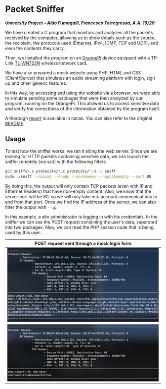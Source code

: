 
# Packet Sniffer
_**University Project – Aldo Fumagalli, Francesco Torregrossa, A.A. 19/20**_

We have created a C program that monitors and analyzes all the packets received by the computer, allowing us to show details such as the source, the recipient, the protocols used (Ethernet, IPv4, ICMP, TCP and UDP), and even the contents they carry.

Then, we installed the program on an [OrangePi](http://www.orangepi.org) device equipped with a TP-Link [TL-WN722N](https://www.tp-link.com/it/home-networking/adapter/tl-wn722n/) wireless network card.

We have also prepared a mock website using PHP, HTML and CSS (Client/Server) that simulates an audio streaming platform with login, sign up and other generic features.

In this way, by accessing and using the website via a browser, we were able to simulate sending some packages that were then analyzed by our program, running on the OrangePi. This allowed us to access sensitive data and verify the correctness of the information obtained by the program itself.

A thorough [report](relazione/Relazione.pdf) is available in Italian. You can also refer to the original [README](README-IT.md).

## Usage

To test how the sniffer works, we ran it along the web server. Since we are looking for HTTP packets containing sensitive data, we can launch the sniffer remotely (via ssh) with the following filters

```bash
gcc sniffer.c protocols/*.c protocols/*.h -o sniff
sudo ./sniff --noicmp --noudp --nounknown --noplainempty --port 80
```

By doing this, the output will only contain TCP packets (even with IP and Ethernet headers) that have non-empty content. Also, we know that the server port will be 80, so we will only take into account communications to and from that port. Once we find the IP address of the server, we can also filter the output with `--ip`.

In this example, a site administrator is logging in with his credentials. In the sniffer we can see the POST request containing the user's data, separated into two packages. Also, we can read the PHP session code that is being used by this user.

| POST request sent through a mock login form |
| :-----------------------------------------: |
| ![](imgs/img4.png) |
| ![](imgs/img5.png) |

